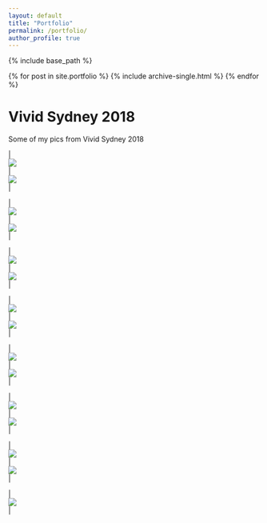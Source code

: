 ```yaml
---
layout: default
title: "Portfolio"
permalink: /portfolio/
author_profile: true
---
```


{% include base_path %}


{% for post in site.portfolio %}
  {% include archive-single.html %}
{% endfor %}


Vivid Sydney 2018
===

Some of my pics from Vivid Sydney 2018

| <br/><img src='/images/vivid2018/vivid1.jpg'><br> | <br/><img src='/images/vivid2018/vivid2.jpg'><br> |

| <br/><img src='/images/vivid2018/vivid3.jpg'><br> | <br/><img src='/images/vivid2018/vivid4.jpg'><br> |

| <br/><img src='/images/vivid2018/vivid5.jpg'><br> | <br/><img src='/images/vivid2018/vivid6.jpg'><br> |

| <br/><img src='/images/vivid2018/vivid7.jpg'><br> | <br/><img src='/images/vivid2018/vivid8.jpg'><br> |

| <br/><img src='/images/vivid2018/vivid9.jpg'><br> | <br/><img src='/images/vivid2018/vivid10.jpg'><br> |

| <br/><img src='/images/vivid2018/vivid11.jpg'><br> | <br/><img src='/images/vivid2018/vivid12.jpg'><br> |

| <br/><img src='/images/vivid2018/vivid13.jpg'><br> | <br/><img src='/images/vivid2018/vivid14.jpg'><br> |

| <br/><img src='/images/vivid2018/vivid15.jpg'><br> |
